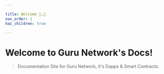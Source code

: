 ```yaml
---

title: Welcome 🦾,🚀
nav_order: 1
has_children: true

---
```



# Welcome to Guru Network's Docs!
> Documentation Site for Guru Network, it's Dapps & Smart Contracts.

